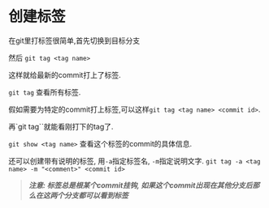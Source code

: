 # 创建标签
在git里打标签很简单,首先切换到目标分支

然后 `git tag <tag name>`

这样就给最新的commit打上了标签.

`git tag` 查看所有标签.

假如需要为特定的commit打上标签,可以这样`git tag <tag name> <commit id>`.

再`git tag``就能看刚打下的tag了.

`git show <tag name>` 查看这个标签的commit的具体信息.

还可以创建带有说明的标签, 用`-a`指定标签名, `-m`指定说明文字.
`git tag -a <tag name> -m "<comment>" <commit id>`

> ***注意: 标签总是根某个commit挂钩, 如果这个commit出现在其他分支后那么在这两个分支都可以看到标签***